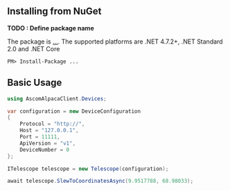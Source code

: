## Installing from NuGet

**TODO : Define package name**

The package is [...](http://nuget.org/packages/...). 
The supported platforms are .NET 4.7.2+, .NET Standard 2.0 and .NET Core

```
PM> Install-Package ...
```

## Basic Usage

```csharp
using AscomAlpacaClient.Devices;

var configuration = new DeviceConfiguration
{
    Protocol = "http://",
    Host = "127.0.0.1",
    Port = 11111,
    ApiVersion = "v1",
    DeviceNumber = 0
};

ITelescope telescope = new Telescope(configuration);

await telescope.SlewToCoordinatesAsync(9.9517788, 68.98033);
```
